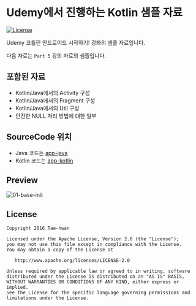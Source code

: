 # Udemy에서 진행하는 Kotlin 샘플 자료

[![License](https://img.shields.io/hexpm/l/plug.svg)]()

Udemy 코틀린 안드로이드 시작하기! 강좌의 샘플 자료입니다.

다음 자료는 `Part 5` 강의 자료의 샘플입니다.

## 포함된 자료

- Kotlin/Java에서의 Activity 구성
- Kotlin/Java에서의 Fragment 구성
- Kotlin/Java에서의 Util 구성
- 안전한 NULL 처리 방법에 대한 일부

## SourceCode 위치

- Java 코드는 [app-java](https://github.com/taehwandev/Kotlin-Udemy-Sample/tree/01-base-init/app-java)
- Kotlin 코드는 [app-kotlin](https://github.com/taehwandev/Kotlin-Udemy-Sample/tree/01-base-init/app-kotlin)

## Preview

![01-base-init]


## License

```
Copyright 2016 Tae-hwan

Licensed under the Apache License, Version 2.0 (the "License");
you may not use this file except in compliance with the License.
You may obtain a copy of the License at

   http://www.apache.org/licenses/LICENSE-2.0

Unless required by applicable law or agreed to in writing, software
distributed under the License is distributed on an "AS IS" BASIS,
WITHOUT WARRANTIES OR CONDITIONS OF ANY KIND, either express or implied.
See the License for the specific language governing permissions and
limitations under the License.
```

[01-base-init]: images/01-base-init.gif
